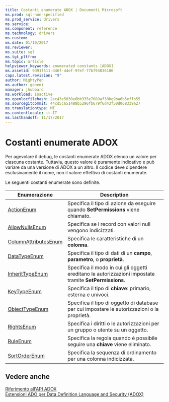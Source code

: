 ```yaml
---
title: Costanti enumerate ADOX | Documenti Microsoft
ms.prod: sql-non-specified
ms.prod_service: drivers
ms.service: 
ms.component: reference
ms.technology: drivers
ms.custom: 
ms.date: 01/19/2017
ms.reviewer: 
ms.suite: sql
ms.tgt_pltfrm: 
ms.topic: article
helpviewer_keywords: enumerated constants [ADOX]
ms.assetid: 9d91f511-d46f-44ef-97ef-77bf93836186
caps.latest.revision: "9"
author: MightyPen
ms.author: genemi
manager: jhubbard
ms.workload: Inactive
ms.openlocfilehash: 2ec43e5030e6bb335e7089af38be9ba6b5effb55
ms.sourcegitcommit: 44cd5c651488b5296fb679f6d43f50d068339a27
ms.translationtype: MT
ms.contentlocale: it-IT
ms.lasthandoff: 11/17/2017
---
```

# <a name="adox-enumerated-constants"></a>Costanti enumerate ADOX
Per agevolare il debug, le costanti enumerate ADOX elenco un valore per ciascuna costante. Tuttavia, questo valore è puramente indicativo e può variare da una versione di ADOX a un altro. Il codice deve dipendere esclusivamente il nome, non il valore effettivo di costanti enumerate.  
  
 Le seguenti costanti enumerate sono definite.  
  
|Enumerazione|Description|  
|-----------------|-----------------|  
|[ActionEnum](../../../ado/reference/adox-api/actionenum.md)|Specifica il tipo di azione da eseguire quando **SetPermissions** viene chiamato.|  
|[AllowNullsEnum](../../../ado/reference/adox-api/allownullsenum.md)|Specifica se i record con valori null vengono indicizzati.|  
|[ColumnAttributesEnum](../../../ado/reference/adox-api/columnattributesenum.md)|Specifica le caratteristiche di un **colonna**.|  
|[DataTypeEnum](../../../ado/reference/ado-api/datatypeenum.md)|Specifica il tipo di dati di un **campo**, **parametro**, o **proprietà**.|  
|[InheritTypeEnum](../../../ado/reference/adox-api/inherittypeenum.md)|Specifica il modo in cui gli oggetti ereditano le autorizzazioni impostate tramite **SetPermissions**.|  
|[KeyTypeEnum](../../../ado/reference/adox-api/keytypeenum.md)|Specifica il tipo di **chiave**: primario, esterna e univoci.|  
|[ObjectTypeEnum](../../../ado/reference/adox-api/objecttypeenum.md)|Specifica il tipo di oggetto di database per cui impostare le autorizzazioni o la proprietà.|  
|[RightsEnum](../../../ado/reference/adox-api/rightsenum.md)|Specifica i diritti o le autorizzazioni per un gruppo o utente su un oggetto.|  
|[RuleEnum](../../../ado/reference/adox-api/ruleenum.md)|Specifica la regola quando è possibile seguire una **chiave** viene eliminato.|  
|[SortOrderEnum](../../../ado/reference/adox-api/sortorderenum.md)|Specifica la sequenza di ordinamento per una colonna indicizzata.|  
  
## <a name="see-also"></a>Vedere anche  
 [Riferimento all'API ADOX](../../../ado/reference/adox-api/adox-api-reference.md)   
 [Estensioni ADO per Data Definition Language and Security (ADOX)](../../../ado/guide/extensions/ado-extensions-for-data-definition-language-and-security-adox.md)
